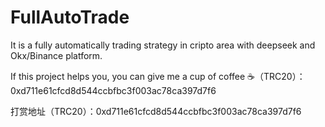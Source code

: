 # FullAutoTrade
It is a fully automatically trading strategy in cripto area with deepseek and Okx/Binance platform.



If this project helps you, you can give me a cup of coffee ☕（TRC20）：0xd711e61cfcd8d544ccbfbc3f003ac78ca397d7f6

打赏地址（TRC20）：0xd711e61cfcd8d544ccbfbc3f003ac78ca397d7f6

